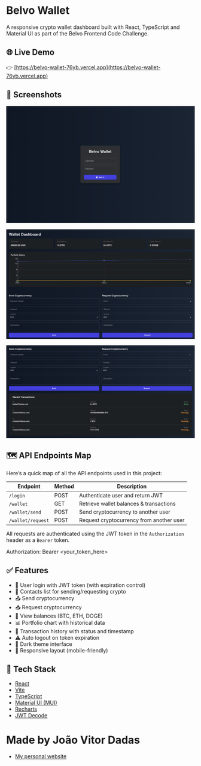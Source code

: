 

# Belvo Wallet

A responsive crypto wallet dashboard built with React, TypeScript and Material UI as part of the Belvo Frontend Code Challenge.

## 🌐 Live Demo

👉 [https://belvo-wallet-76yb.vercel.app](https://belvo-wallet-76yb.vercel.app)


## 📸 Screenshots


![Login](https://github.com/joaodadas/BELVO-WALLET/blob/main/src/img/login.png?raw=true)


![Wallet Overview](https://github.com/joaodadas/BELVO-WALLET/blob/main/src/img/wallet-1.png?raw=true)


![Wallet Transactions](https://github.com/joaodadas/BELVO-WALLET/blob/main/src/img/wallet-2.png?raw=true)

## 🗺️ API Endpoints Map

Here’s a quick map of all the API endpoints used in this project:

| Endpoint                    | Method | Description                         |
|----------------------------|--------|-------------------------------------|
| `/login`                   | POST   | Authenticate user and return JWT    |
| `/wallet`                  | GET    | Retrieve wallet balances & transactions |
| `/wallet/send`             | POST   | Send cryptocurrency to another user |
| `/wallet/request`          | POST   | Request cryptocurrency from another user |

All requests are authenticated using the JWT token in the `Authorization` header as a `Bearer` token.

Authorization: Bearer <your_token_here>


## ✅ Features

- 🔐 User login with JWT token (with expiration control)
- 👤 Contacts list for sending/requesting crypto
- 📤 Send cryptocurrency
- 📥 Request cryptocurrency
- 💼 View balances (BTC, ETH, DOGE)
- 📊 Portfolio chart with historical data
- 📃 Transaction history with status and timestamp
- ⚠️ Auto logout on token expiration
- 🌙 Dark theme interface
- 📱 Responsive layout (mobile-friendly)


## 🚀 Tech Stack

- [React](https://react.dev/)
- [Vite](https://vitejs.dev/)
- [TypeScript](https://www.typescriptlang.org/)
- [Material UI (MUI)](https://mui.com/)
- [Recharts](https://recharts.org/)
- [JWT Decode](https://github.com/auth0/jwt-decode)


# Made by João Vitor Dadas 
- [My personal website](https://joaodadas.com.br)

